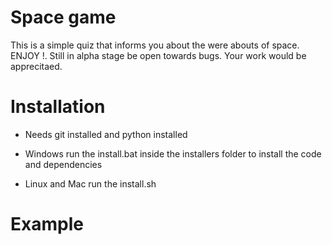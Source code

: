 # Space game
This is a simple quiz that informs you about the were abouts of space. ENJOY !. Still in alpha stage be open towards bugs. Your work would be apprecitaed.

# Installation 
- Needs git installed and python installed 

- Windows 
run the install.bat inside the installers folder to install the code and dependencies

- Linux and Mac 
run the install.sh

# Example
